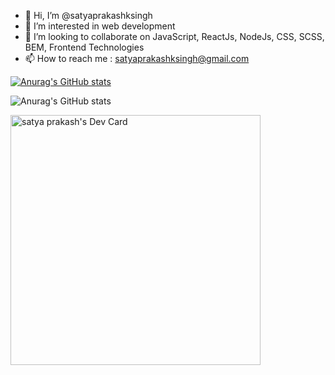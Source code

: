 - 👋 Hi, I’m @satyaprakashksingh
- 👀 I’m interested in web development
- 💞️ I’m looking to collaborate on JavaScript, ReactJs, NodeJs, CSS, SCSS, BEM, Frontend Technologies
- 📫 How to reach me : satyaprakashksingh@gmail.com

<!---
satyaprakashksingh/satyaprakashksingh is a ✨ special ✨ repository because its `README.md` (this file) appears on your GitHub profile.
You can click the Preview link to take a look at your changes.
--->


[![Anurag's GitHub stats](https://github-readme-stats.vercel.app/api?username=satyaprakashksingh)](https://github.com/anuraghazra/github-readme-stats)




![Anurag's GitHub stats](https://github-readme-stats.vercel.app/api?username=satyaprakashksingh&count_private=true)






<a href="https://app.daily.dev/satyaprakashksingh"><img src="https://api.daily.dev/devcards/cfbc6dcb3ecd47548e04c61f7ccf610a.png?r=idm" width="400" alt="satya prakash's Dev Card"/></a>

